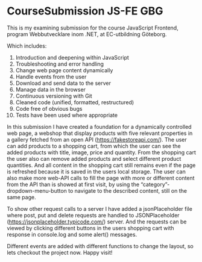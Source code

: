# CourseSubmission JS-FE GBG

This is my examining submission for the course JavaScript Frontend, program Webbutvecklare inom .NET, at EC-utbildning Göteborg.

Which includes:
1.	Introduction and deepening within JavaScript
2.	Troubleshooting and error handling
3.	Change web page content dynamically
4.	Handle events from the user
5.	Download and send data to the server
6.	Manage data in the browser
7.	Continuous versioning with Git
8.	Cleaned code (unified, formatted, restructured)
9.	Code free of obvious bugs
10.	Tests have been used where appropriate


 In this submission I have created a foundation for a dynamically controlled web page, a webshop that display products with five relevant properties in a gallery fetched from an open API (https://fakestoreapi.com/). The user can add products to a shopping cart, from which the user can see the added products with title, image, price and quantity. From the shopping cart the user also can remove added products and select different product quantities. And all content in the shopping cart still remains even if the page is refreshed because it is saved in the users local storage. The user can also make more web-API calls to fill the page with more or different content from the API than is showed at first visit, by using the “category”-dropdown-menu-button to navigate to the described content, still on the same page. 

To show other request calls to a server I have added a jsonPlaceholder file where post, put and delete requests are handled to JSONPlaceholder (https://jsonplaceholder.typicode.com/) server. And the requests can be viewed by clicking different buttons in the users shopping cart with response in console.log and some alert() messages.

Different events are added with different functions to change the layout, so lets checkout the project now. Happy visit! 

